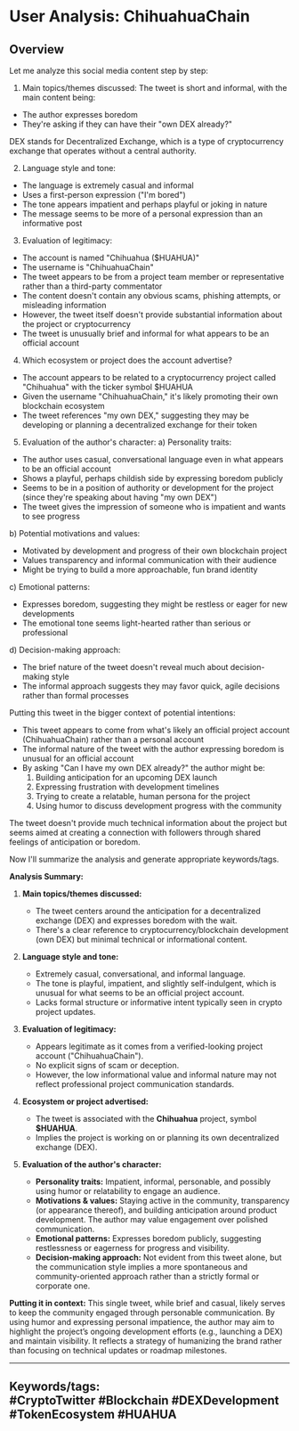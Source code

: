 # User Analysis: ChihuahuaChain

## Overview

<think>
Let me analyze this social media content step by step:

1. Main topics/themes discussed:
The tweet is short and informal, with the main content being:
- The author expresses boredom
- They're asking if they can have their "own DEX already?"

DEX stands for Decentralized Exchange, which is a type of cryptocurrency exchange that operates without a central authority.

2. Language style and tone:
- The language is extremely casual and informal
- Uses a first-person expression ("I'm bored")
- The tone appears impatient and perhaps playful or joking in nature
- The message seems to be more of a personal expression than an informative post

3. Evaluation of legitimacy:
- The account is named "Chihuahua ($HUAHUA)"
- The username is "ChihuahuaChain"
- The tweet appears to be from a project team member or representative rather than a third-party commentator
- The content doesn't contain any obvious scams, phishing attempts, or misleading information
- However, the tweet itself doesn't provide substantial information about the project or cryptocurrency
- The tweet is unusually brief and informal for what appears to be an official account

4. Which ecosystem or project does the account advertise?
- The account appears to be related to a cryptocurrency project called "Chihuahua" with the ticker symbol $HUAHUA
- Given the username "ChihuahuaChain," it's likely promoting their own blockchain ecosystem
- The tweet references "my own DEX," suggesting they may be developing or planning a decentralized exchange for their token

5. Evaluation of the author's character:
a) Personality traits:
- The author uses casual, conversational language even in what appears to be an official account
- Shows a playful, perhaps childish side by expressing boredom publicly
- Seems to be in a position of authority or development for the project (since they're speaking about having "my own DEX")
- The tweet gives the impression of someone who is impatient and wants to see progress

b) Potential motivations and values:
- Motivated by development and progress of their own blockchain project
- Values transparency and informal communication with their audience
- Might be trying to build a more approachable, fun brand identity

c) Emotional patterns:
- Expresses boredom, suggesting they might be restless or eager for new developments
- The emotional tone seems light-hearted rather than serious or professional

d) Decision-making approach:
- The brief nature of the tweet doesn't reveal much about decision-making style
- The informal approach suggests they may favor quick, agile decisions rather than formal processes

Putting this tweet in the bigger context of potential intentions:
- This tweet appears to come from what's likely an official project account (ChihuahuaChain) rather than a personal account
- The informal nature of the tweet with the author expressing boredom is unusual for an official account
- By asking "Can I have my own DEX already?" the author might be:
  1. Building anticipation for an upcoming DEX launch
  2. Expressing frustration with development timelines 
  3. Trying to create a relatable, human persona for the project
  4. Using humor to discuss development progress with the community

The tweet doesn't provide much technical information about the project but seems aimed at creating a connection with followers through shared feelings of anticipation or boredom.

Now I'll summarize the analysis and generate appropriate keywords/tags.
</think>

**Analysis Summary:**

1. **Main topics/themes discussed:**
   - The tweet centers around the anticipation for a decentralized exchange (DEX) and expresses boredom with the wait.
   - There's a clear reference to cryptocurrency/blockchain development (own DEX) but minimal technical or informational content.

2. **Language style and tone:**
   - Extremely casual, conversational, and informal language.
   - The tone is playful, impatient, and slightly self-indulgent, which is unusual for what seems to be an official project account.
   - Lacks formal structure or informative intent typically seen in crypto project updates.

3. **Evaluation of legitimacy:**
   - Appears legitimate as it comes from a verified-looking project account ("ChihuahuaChain").
   - No explicit signs of scam or deception.
   - However, the low informational value and informal nature may not reflect professional project communication standards.

4. **Ecosystem or project advertised:**
   - The tweet is associated with the **Chihuahua** project, symbol **$HUAHUA**.
   - Implies the project is working on or planning its own decentralized exchange (DEX).

5. **Evaluation of the author's character:**
   - **Personality traits:** Impatient, informal, personable, and possibly using humor or relatability to engage an audience.
   - **Motivations & values:** Staying active in the community, transparency (or appearance thereof), and building anticipation around product development. The author may value engagement over polished communication.
   - **Emotional patterns:** Expresses boredom publicly, suggesting restlessness or eagerness for progress and visibility.
   - **Decision-making approach:** Not evident from this tweet alone, but the communication style implies a more spontaneous and community-oriented approach rather than a strictly formal or corporate one.

**Putting it in context:**
This single tweet, while brief and casual, likely serves to keep the community engaged through personable communication. By using humor and expressing personal impatience, the author may aim to highlight the project’s ongoing development efforts (e.g., launching a DEX) and maintain visibility. It reflects a strategy of humanizing the brand rather than focusing on technical updates or roadmap milestones.

---

**Keywords/tags:**  
#CryptoTwitter #Blockchain #DEXDevelopment #TokenEcosystem #HUAHUA
---
